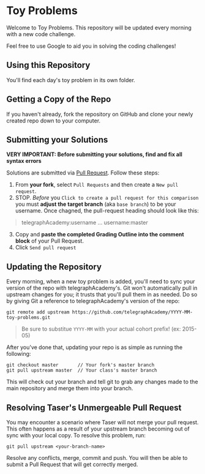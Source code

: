 # Toy Problems

Welcome to Toy Problems. This repository will be updated every morning with a new
code challenge.

Feel free to use Google to aid you in solving the coding challenges!

## Using this Repository

You'll find each day's toy problem in its own folder.

## Getting a Copy of the Repo

If you haven't already, fork the repository on GitHub and clone your newly created
repo down to your computer.

## Submitting your Solutions

**VERY IMPORTANT: Before submitting your solutions, find and fix all syntax errors**

Solutions are submitted via [Pull Request](https://help.github.com/articles/using-pull-requests). Follow these steps:

1. From **your fork**, select `Pull Requests` and then create a `New pull request`.
2. STOP. *Before* you `Click to create a pull request for this comparison` you must **adjust the target branch** (aka `base branch`) to be your username. Once chagned, the pull-request heading should look like this:

  > telegraphAcademy:username ... username:master

3. Copy and **paste the completed Grading Outline into the comment block** of your Pull Request.
4. Click `Send pull request`

## Updating the Repository

Every morning, when a new toy problem is added, you'll need to sync your version of
the repo with telegraphAcademy's. Git won't automatically pull in upstream changes for
you; it trusts that you'll pull them in as needed. Do so by giving Git a reference
to telegraphAcademy's version of the repo:

    git remote add upstream https://github.com/telegraphAcademy/YYYY-MM-toy-problems.git

  > Be sure to substitue `YYYY-MM` with your actual cohort prefix! (ex: 2015-05)

After you've done that, updating your repo is as simple as running the following:

    git checkout master       // Your fork's master branch
    git pull upstream master  // Your class's master branch

This will check out your branch and tell git to grab any changes made to the main
repository and merge them into your branch.

## Resolving Taser's Unmergeable Pull Request

You may encounter a scenario where Taser will not merge your pull request. This
often happens as a result of your upstream branch becoming out of sync with your
local copy. To resolve this problem, run:

    git pull upstream <your-branch-name>

Resolve any conflicts, merge, commit and push. You will then be able to submit a
Pull Request that will get correctly merged.

